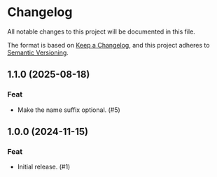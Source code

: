 # Changelog

All notable changes to this project will be documented in this file.

The format is based on [Keep a Changelog](https://keepachangelog.com/en/1.1.0/),
and this project adheres to
[Semantic Versioning](https://semver.org/spec/v2.0.0.html).

## 1.1.0 (2025-08-18)

### Feat

- Make the name suffix optional. (#5)

## 1.0.0 (2024-11-15)

### Feat

- Initial release. (#1)
